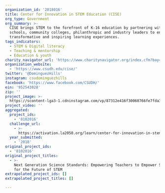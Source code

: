 ```yaml
---
organization_id: '2018016'
title: Center for Innovation in STEM Education (CISE)
org_type: Government
org_summary: >-
  CISE brings STEM to the forefront of K-16 education by partnering with
  schools, community colleges, philanthropic and industry leaders to enable
  transformative and inspiring learning experiences.
tags_indicators:
  - STEM & Digital literacy
  - Teaching & mentorship
  - Education & youth
charity_navigator_url: 'https://www.charitynavigator.org/index.cfm?bay=search.profile&ein=952543028'
organization_website:
  - 'https://www.csudh.edu/cise/'
twitter: '@DominguezHills'
instagram: csudominguezhills
facebook: 'https://www.facebook.com/CSUDH/'
ein: '952543028'
zip: ''
project_image: >-
  https://scontent-lga3-1.cdninstagram.com/vp/87312e416f30060766fe7fda3f4d32f7/5C3CA11B/t51.2885-15/e35/38081903_369052070293126_155768293343363072_n.jpg
project_video: ''
aggregated:
  project_ids:
    - '8102016'
  challenge_url:
    - >-
      https://activation.la2050.org/learn/center-for-innovation-in-stem-education-cise/
  year_submitted:
    - '2018'
original_project_ids:
  - '8102016'
original_project_titles:
  - >-
    Next Generation Science Standards: Empowering Teachers to Empower Students
    for the Future of STEM
extrapolated_project_ids: []
extrapolated_project_titles: []

---
```

